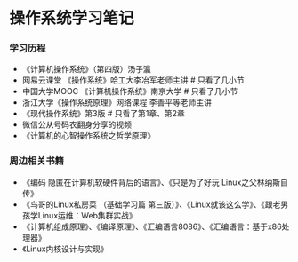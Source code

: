 # 操作系统学习笔记
### 学习历程
- 《计算机操作系统》（第四版）汤子瀛
- 网易云课堂 《操作系统》哈工大李冶军老师主讲			# 只看了几小节
- 中国大学MOOC 《计算机操作系统》南京大学			# 只看了几小节
- 浙江大学《操作系统原理》网络课程 李善平等老师主讲
- 《现代操作系统》第3版				# 只看了第1章、第2章
- 微信公从号码农翻身分享的视频
- 《计算机的心智操作系统之哲学原理》

### 周边相关书籍
- 《编码 隐匿在计算机软硬件背后的语言》、《只是为了好玩 Linux之父林纳斯自传》
- 《鸟哥的Linux私房菜 （基础学习篇 第三版）》、《Linux就该这么学》、《跟老男孩学Linux运维：Web集群实战》
- 《计算机组成原理》、《编译原理》、《汇编语言8086》、《汇编语言：基于x86处理器》
- 《Linux内核设计与实现》